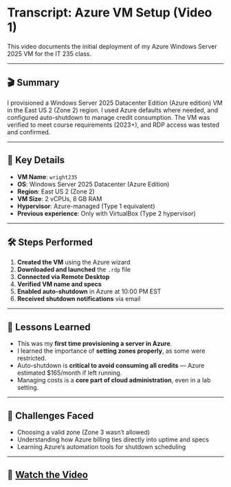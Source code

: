 # Transcript: Azure VM Setup (Video 1)

This video documents the initial deployment of my Azure Windows Server 2025 VM for the IT 235 class.

---

## 🎬 Summary

I provisioned a Windows Server 2025 Datacenter Edition (Azure edition) VM in the East US 2 (Zone 2) region. I used Azure defaults where needed, and configured auto-shutdown to manage credit consumption. The VM was verified to meet course requirements (2023+), and RDP access was tested and confirmed.

---

## 🧾 Key Details

- **VM Name**: `wright235`
- **OS**: Windows Server 2025 Datacenter (Azure Edition)
- **Region**: East US 2 (Zone 2)
- **VM Size**: 2 vCPUs, 8 GB RAM
- **Hypervisor**: Azure-managed (Type 1 equivalent)
- **Previous experience**: Only with VirtualBox (Type 2 hypervisor)

---

## 🛠️ Steps Performed

1. **Created the VM** using the Azure wizard
2. **Downloaded and launched** the `.rdp` file
3. **Connected via Remote Desktop**
4. **Verified VM name and specs**
5. **Enabled auto-shutdown** in Azure at 10:00 PM EST
6. **Received shutdown notifications** via email

---

## 🧠 Lessons Learned

- This was my **first time provisioning a server in Azure**.
- I learned the importance of **setting zones properly**, as some were restricted.
- Auto-shutdown is **critical to avoid consuming all credits** — Azure estimated $165/month if left running.
- Managing costs is a **core part of cloud administration**, even in a lab setting.

---

## 🧩 Challenges Faced

- Choosing a valid zone (Zone 3 wasn’t allowed)
- Understanding how Azure billing ties directly into uptime and specs
- Learning Azure’s automation tools for shutdown scheduling

---

## 🔗 [Watch the Video](https://youtu.be/npShHMi-Ubo)

